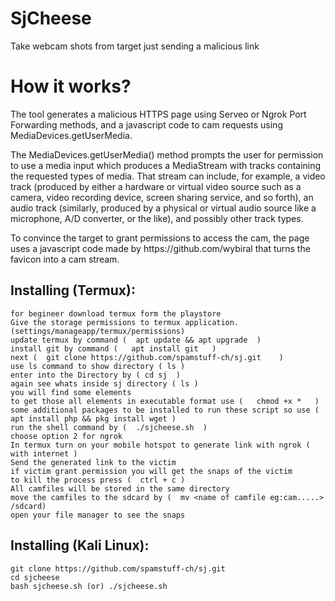 # SjCheese
Take webcam shots from target just sending a malicious link

# How it works?
<p>The tool generates a malicious HTTPS page using Serveo or Ngrok Port Forwarding methods, and a javascript code to cam requests using MediaDevices.getUserMedia. </p>

<p>The MediaDevices.getUserMedia() method prompts the user for permission to use a media input which produces a MediaStream with tracks containing the requested types of media. That stream can include, for example, a video track (produced by either a hardware or virtual video source such as a camera, video recording device, screen sharing service, and so forth), an audio track (similarly, produced by a physical or virtual audio source like a microphone, A/D converter, or the like), and possibly other track types. </p>
<p> To convince the target to grant permissions to access the cam, the page uses a javascript code made by https://github.com/wybiral that turns the favicon into a cam stream.</p>



## Installing (Termux):

```
for begineer download termux form the playstore
Give the storage permissions to termux application.(settings/manageapp/termux/permissions)
update termux by command (  apt update && apt upgrade  )
install git by command (   apt install git   )
next (  git clone https://github.com/spamstuff-ch/sj.git    )
use ls command to show directory ( ls )
enter into the Directory by ( cd sj  )
again see whats inside sj directory ( ls )
you will find some elements
to get those all elements in executable format use (   chmod +x *   )
some additional packages to be installed to run these script so use ( apt install php && pkg install wget )
run the shell command by (  ./sjcheese.sh  )
choose option 2 for ngrok
In termux turn on your mobile hotspot to generate link with ngrok ( with internet )
Send the generated link to the victim 
if victim grant permission you will get the snaps of the victim
to kill the process press (  ctrl + c )
All camfiles will be stored in the same directory
move the camfiles to the sdcard by (  mv <name of camfile eg:cam.....> /sdcard)
open your file manager to see the snaps
```

## Installing (Kali Linux):

```
git clone https://github.com/spamstuff-ch/sj.git
cd sjcheese
bash sjcheese.sh (or) ./sjcheese.sh
```